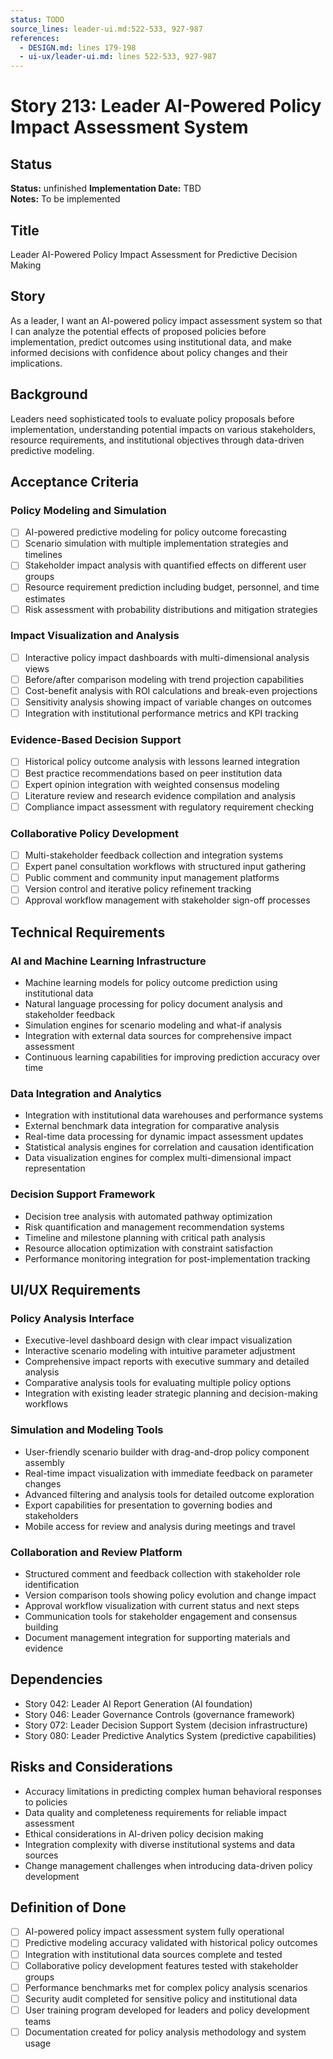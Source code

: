 ```yaml
---
status: TODO
source_lines: leader-ui.md:522-533, 927-987
references:
  - DESIGN.md: lines 179-198
  - ui-ux/leader-ui.md: lines 522-533, 927-987
---
```

# Story 213: Leader AI-Powered Policy Impact Assessment System

## Status
**Status:** unfinished
**Implementation Date:** TBD  
**Notes:** To be implemented

## Title
Leader AI-Powered Policy Impact Assessment for Predictive Decision Making

## Story
As a leader, I want an AI-powered policy impact assessment system so that I can analyze the potential effects of proposed policies before implementation, predict outcomes using institutional data, and make informed decisions with confidence about policy changes and their implications.

## Background
Leaders need sophisticated tools to evaluate policy proposals before implementation, understanding potential impacts on various stakeholders, resource requirements, and institutional objectives through data-driven predictive modeling.

## Acceptance Criteria

### Policy Modeling and Simulation
- [ ] AI-powered predictive modeling for policy outcome forecasting
- [ ] Scenario simulation with multiple implementation strategies and timelines
- [ ] Stakeholder impact analysis with quantified effects on different user groups
- [ ] Resource requirement prediction including budget, personnel, and time estimates
- [ ] Risk assessment with probability distributions and mitigation strategies

### Impact Visualization and Analysis
- [ ] Interactive policy impact dashboards with multi-dimensional analysis views
- [ ] Before/after comparison modeling with trend projection capabilities
- [ ] Cost-benefit analysis with ROI calculations and break-even projections
- [ ] Sensitivity analysis showing impact of variable changes on outcomes
- [ ] Integration with institutional performance metrics and KPI tracking

### Evidence-Based Decision Support
- [ ] Historical policy outcome analysis with lessons learned integration
- [ ] Best practice recommendations based on peer institution data
- [ ] Expert opinion integration with weighted consensus modeling
- [ ] Literature review and research evidence compilation and analysis
- [ ] Compliance impact assessment with regulatory requirement checking

### Collaborative Policy Development
- [ ] Multi-stakeholder feedback collection and integration systems
- [ ] Expert panel consultation workflows with structured input gathering
- [ ] Public comment and community input management platforms
- [ ] Version control and iterative policy refinement tracking
- [ ] Approval workflow management with stakeholder sign-off processes

## Technical Requirements

### AI and Machine Learning Infrastructure
- Machine learning models for policy outcome prediction using institutional data
- Natural language processing for policy document analysis and stakeholder feedback
- Simulation engines for scenario modeling and what-if analysis
- Integration with external data sources for comprehensive impact assessment
- Continuous learning capabilities for improving prediction accuracy over time

### Data Integration and Analytics
- Integration with institutional data warehouses and performance systems
- External benchmark data integration for comparative analysis
- Real-time data processing for dynamic impact assessment updates
- Statistical analysis engines for correlation and causation identification
- Data visualization engines for complex multi-dimensional impact representation

### Decision Support Framework
- Decision tree analysis with automated pathway optimization
- Risk quantification and management recommendation systems
- Timeline and milestone planning with critical path analysis
- Resource allocation optimization with constraint satisfaction
- Performance monitoring integration for post-implementation tracking

## UI/UX Requirements

### Policy Analysis Interface
- Executive-level dashboard design with clear impact visualization
- Interactive scenario modeling with intuitive parameter adjustment
- Comprehensive impact reports with executive summary and detailed analysis
- Comparative analysis tools for evaluating multiple policy options
- Integration with existing leader strategic planning and decision-making workflows

### Simulation and Modeling Tools
- User-friendly scenario builder with drag-and-drop policy component assembly
- Real-time impact visualization with immediate feedback on parameter changes
- Advanced filtering and analysis tools for detailed outcome exploration
- Export capabilities for presentation to governing bodies and stakeholders
- Mobile access for review and analysis during meetings and travel

### Collaboration and Review Platform
- Structured comment and feedback collection with stakeholder role identification
- Version comparison tools showing policy evolution and change impact
- Approval workflow visualization with current status and next steps
- Communication tools for stakeholder engagement and consensus building
- Document management integration for supporting materials and evidence

## Dependencies
- Story 042: Leader AI Report Generation (AI foundation)
- Story 046: Leader Governance Controls (governance framework)
- Story 072: Leader Decision Support System (decision infrastructure)
- Story 080: Leader Predictive Analytics System (predictive capabilities)

## Risks and Considerations
- Accuracy limitations in predicting complex human behavioral responses to policies
- Data quality and completeness requirements for reliable impact assessment
- Ethical considerations in AI-driven policy decision making
- Integration complexity with diverse institutional systems and data sources
- Change management challenges when introducing data-driven policy development

## Definition of Done
- [ ] AI-powered policy impact assessment system fully operational
- [ ] Predictive modeling accuracy validated with historical policy outcomes
- [ ] Integration with institutional data sources complete and tested
- [ ] Collaborative policy development features tested with stakeholder groups
- [ ] Performance benchmarks met for complex policy analysis scenarios
- [ ] Security audit completed for sensitive policy and institutional data
- [ ] User training program developed for leaders and policy development teams
- [ ] Documentation created for policy analysis methodology and system usage
